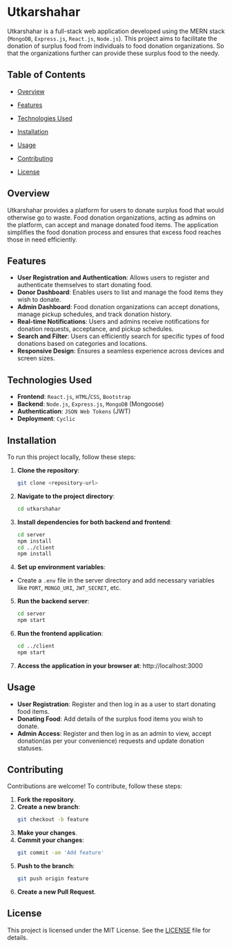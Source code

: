 # Utkarshahar

Utkarshahar is a full-stack web application developed using the MERN stack (`MongoDB`, `Express.js`, `React.js`, `Node.js`). This project aims to facilitate the donation of surplus food from individuals to food donation organizations. So that the organizations further can provide these surplus food to the needy.

## Table of Contents

- [Overview](#overview)
  
- [Features](#features)
  
- [Technologies Used](#technologies-used)
  
- [Installation](#installation)
  
- [Usage](#usage)
  
- [Contributing](#contributing)
  
- [License](#license)

## Overview

Utkarshahar provides a platform for users to donate surplus food that would otherwise go to waste. Food donation organizations, acting as admins on the platform, can accept and manage donated food items. The application simplifies the food donation process and ensures that excess food reaches those in need efficiently.

## Features

- **User Registration and Authentication**: Allows users to register and authenticate themselves to start donating food.
- **Donor Dashboard**: Enables users to list and manage the food items they wish to donate.
- **Admin Dashboard**: Food donation organizations can accept donations, manage pickup schedules, and track donation history.
- **Real-time Notifications**: Users and admins receive notifications for donation requests, acceptance, and pickup schedules.
- **Search and Filter**: Users can efficiently search for specific types of food donations based on categories and locations.
- **Responsive Design**: Ensures a seamless experience across devices and screen sizes.

## Technologies Used

- **Frontend**: `React.js`, `HTML`/`CSS`, `Bootstrap`
- **Backend**: `Node.js`, `Express.js`, `MongoDB` (Mongoose)
- **Authentication**: `JSON Web Tokens` (JWT)
- **Deployment**: `Cyclic`

## Installation

To run this project locally, follow these steps:

1. **Clone the repository**: 
   ```bash
   git clone <repository-url>
2. **Navigate to the project directory**:
   ```bash
   cd utkarshahar
3. **Install dependencies for both backend and frontend**:
   ```bash
   cd server
   npm install
   cd ../client
   npm install
4. **Set up environment variables**:
- Create a `.env` file in the server directory and add necessary variables like `PORT`, `MONGO_URI`, `JWT_SECRET`, etc.
5. **Run the backend server**:
   ```bash
   cd server
   npm start
6. **Run the frontend application**:
   ```bash
   cd ../client
   npm start
7. **Access the application in your browser at**:
   http://localhost:3000

## Usage

- **User Registration**: Register and then log in as a user to start donating food items.
- **Donating Food**: Add details of the surplus food items you wish to donate.
- **Admin Access**: Register and then log in as an admin to view, accept donation(as per your convenience) requests and update donation statuses.

## Contributing

Contributions are welcome! To contribute, follow these steps:

1. **Fork the repository**.
2. **Create a new branch**:
   ```bash
   git checkout -b feature
3. **Make your changes**.
4. **Commit your changes**:
   ```bash
   git commit -am 'Add feature'
5. **Push to the branch**:
   ```bash
   git push origin feature
6. **Create a new Pull Request**.

## License

This project is licensed under the MIT License. See the [LICENSE](LICENSE) file for details.



